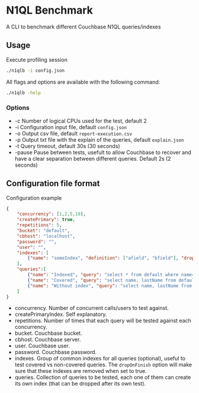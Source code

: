 # N1QL Benchmark

A CLI to benchmark different Couchbase N1QL queries/indexes

## Usage

Execute profiling session
```sh
./n1qlb -i config.json
```

All flags and options are available with the following command:
```sh
./n1qlb -help
```

### Options

* -c Number of logical CPUs used for the test, default 2
* -i Configuration input file, default ```config.json```
* -o Output csv file, default ```report-execution.csv```
* -p Output txt file with the explain of the queries, default ```explain.json```
* -t Query timeout, default 30s (30 seconds)
* -pause Pause between tests, usefult to allow Couchbase to recover and have a clear separation between different queries. Default 2s (2 seconds)


## Configuration file format

Configuration example
```json
{
	"concurrency": [1,2,5,10],
	"createPrimary": true,
	"repetitions": 5,
	"bucket": "default",
	"cbhost": "localhost",
	"password": "",
	"user": "",
	"indexes": [
		{"name": "someIndex", "definition": ["afield", "bfield"], "dropOnFinish": true}
	],
	"queries":[
		{"name": "Indexed", "query": "select * from default where name='John' and lastName='Doe'", "indexes": [{"name": "byName", "definition": ["name", "lastName"], "dropOnFinish": true}]},
		{"name": "Covered", "query": "select name, lastName from default where name='John' and lastName='Doe'", "indexes": [{"name": "byName", "definition": ["name", "lastName"], "dropOnFinish": true}]},
		{"name": "Without index", "query": "select name, lastName from default where name='John' and lastName='Doe'"}
	]
}
```

- concurrency. Number of concurrent calls/users to test against.
- createPrimaryIndex. Self explanatory.
- repetitions. Number of times that each query will be tested against each concurrency.
- bucket. Couchbase bucket.
- cbhost. Couchbase server.
- user. Couchbase user.
- password. Couchbase password.
- indexes. Group of common indexes for all queries (optional), useful to test covered vs non-covered queries. The ```dropOnFinish``` option will make sure that these indexes are removed when set to true.
- queries. Collection of queries to be tested, each one of them can create its own index (that can be dropped after its own test).